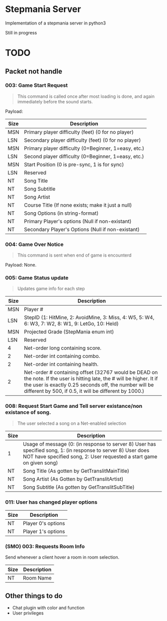 # Stepmania Server

Implementation of a stepmania server in python3

Still in progress

# TODO

## Packet not handle

### 003:	Game Start Request

> This command is called once after most loading is done, and again immediately before the sound starts.

Payload:

Size         | Description
------------ | -------------
MSN	|	Primary player difficulty (feet)   (0 for no player)
LSN	|	Secondary player difficulty (feet) (0 for no player)
MSN	|	Primary player difficulty (0=Beginner, 1=easy, etc.) 
LSN	|	Second player difficulty (0=Beginner, 1=easy, etc.)
MSN|		Start Position (0 is pre-sync, 1 is for sync)
LSN|		Reserved
NT|		Song Title
NT|		Song Subtitle
NT|		Song Artist   
NT|		Course Title     (If none exists; make it just a null)
NT|		Song Options (in string-format)
NT|		Primary Player's options (Null if non-existant)
NT|		Secondary Player's Options (Null if non-existant)


### 004:	Game Over Notice

> This command is sent when end of game is encounterd

 Payload:	None.
 
### 005:	Game Status update
 
>	Updates game info for each step

Size         | Description
------------ | -------------
MSN		|Player #
LSN		|StepID (1: HitMine, 2: AvoidMine, 3: Miss, 4: W5, 5: W4, 6: W3, 7: W2, 8: W1, 9: LetGo, 10: Held)
MSN	|	Projected Grade (StepMania enum int)
LSN	|	Reserved
4	|	Net-order long containing score.
2	|	Net-order int containing combo.
2	|	Net-order int containing health.
2	|	Net-order # containing offset (32767 would be DEAD on the note. If the user is hitting late, the # will be higher. It if the user is exactly 0.25 seconds off, the number will be different by 500, if 0.5, it will be different by 1000.)

### 008:	Request Start Game and Tell server existance/non existance of song.

> The user selected a song on a Net-enabled selection

Size         | Description
------------ | -------------
1	|	Usage of message (0: (in response to server 8) User has specified song, 1: (in response to server 8) User does NOT have specified song, 2: User requested a start game on given song)
NT|		Song Title    (As gotten by GetTranslitMainTitle)
NT|		Song Artist   (As Gotten by GetTranslitArtist)
NT|		Song Subtitle (As gotten by GetTranslitSubTitle)


### 011:	User has changed player options

Size         | Description
------------ | -------------
NT	|	Player 0's options
NT	|	Player 1's options


### (SMO) 003: Requests Room Info

Send whenever a client hover a room in room selection.

Size         | Description
------------ | -------------
NT |	Room Name

## Other things to do

* Chat plugin with color and function
* User privileges
 
